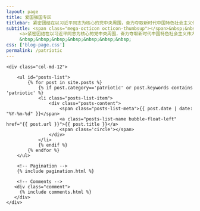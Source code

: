```yaml
---
layout: page
title: 爱国强国专区
titlebar: 紧密团结在以习近平同志为核心的党中央周围，奋力夺取新时代中国特色社会主义伟大胜利
subtitle: <span class="mega-octicon octicon-thumbsup"></span>&nbsp;&nbsp;
     <a>紧密团结在以习近平同志为核心的党中央周围，奋力夺取新时代中国特色社会主义伟大胜利<br/>
     &nbsp;&nbsp;&nbsp;&nbsp;&nbsp;&nbsp;&nbsp;
css: ['blog-page.css']
permalink: /patriotic
---
```


<div class="row">

    <div class="col-md-12">

        <ul id="posts-list">
            {% for post in site.posts %}
                {% if post.category=='patriotic' or post.keywords contains 'patriotic' %}
                <li class="posts-list-item">
                    <div class="posts-content">
                        <span class="posts-list-meta">{{ post.date | date: "%Y-%m-%d" }}</span>
                        <a class="posts-list-name bubble-float-left" href="{{ post.url }}">{{ post.title }}</a>
                        <span class='circle'></span>
                    </div>
                </li>
                {% endif %}
            {% endfor %}
        </ul> 

        <!-- Pagination -->
        {% include pagination.html %}

        <!-- Comments -->
       <div class="comment">
         {% include comments.html %}
       </div>
    </div>

</div>
<script>
    $(document).ready(function(){

        // Enable bootstrap tooltip
        $("body").tooltip({ selector: '[data-toggle=tooltip]' });

    });
</script>